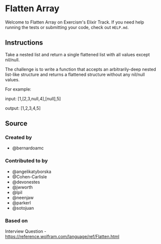 # Flatten Array

Welcome to Flatten Array on Exercism's Elixir Track.
If you need help running the tests or submitting your code, check out `HELP.md`.

## Instructions

Take a nested list and return a single flattened list with all values except nil/null.

The challenge is to write a function that accepts an arbitrarily-deep nested list-like structure and returns a flattened structure without any nil/null values.

For example:

input: [1,[2,3,null,4],[null],5]

output: [1,2,3,4,5]

## Source

### Created by

- @bernardoamc

### Contributed to by

- @angelikatyborska
- @Cohen-Carlisle
- @devonestes
- @jwworth
- @lpil
- @neenjaw
- @parkerl
- @sotojuan

### Based on

Interview Question - https://reference.wolfram.com/language/ref/Flatten.html